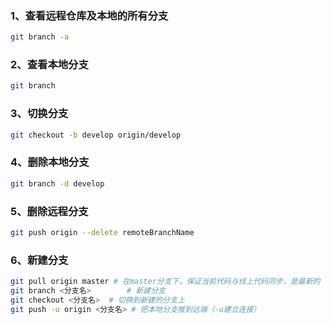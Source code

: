 ### 1、查看远程仓库及本地的所有分支

```bash
git branch -a
```

### 2、查看本地分支

```bash
git branch
```

### 3、切换分支

```bash
git checkout -b develop origin/develop
```

### 4、删除本地分支

```bash
git branch -d develop
```

### 5、删除远程分支

```bash
git push origin --delete remoteBranchName
```



### 6、新建分支

```bash
git pull origin master # 在master分支下，保证当前代码与线上代码同步，是最新的
git branch <分支名> 		# 新建分支
git checkout <分支名>	# 切换到新建的分支上
git push -u origin <分支名> # 把本地分支推到远端（-u建立连接）
```

